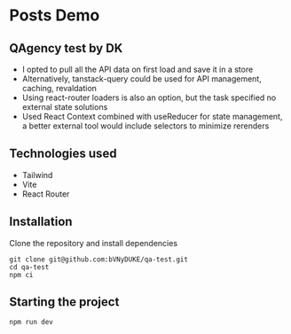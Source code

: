 # Posts Demo

## QAgency test by DK

- I opted to pull all the API data on first load and save it in a store
- Alternatively, tanstack-query could be used for API management, caching, revaldation
- Using react-router loaders is also an option, but the task specified no external state solutions
- Used React Context combined with useReducer for state management, a better external tool would include selectors to minimize rerenders

## Technologies used

- Tailwind
- Vite
- React Router

## Installation

Clone the repository and install dependencies

```
git clone git@github.com:bVNyDUKE/qa-test.git
cd qa-test
npm ci
```

## Starting the project

```
npm run dev
```
